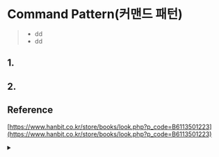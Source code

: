 
# Command Pattern(커맨드 패턴)
> - dd
> - dd


## 1.
## 2. 

## Reference 
[https://www.hanbit.co.kr/store/books/look.php?p_code=B6113501223](https://www.hanbit.co.kr/store/books/look.php?p_code=B6113501223)


<details>
  <summary><a href="https://github.com/kickbell/pb"></a></summary>
  <p>

```swift

```
  </p>
</details>



